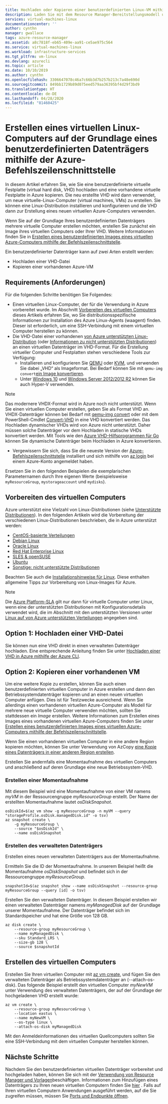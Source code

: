 ```yaml
---
title: Hochladen oder Kopieren einer benutzerdefinierten Linux-VM mithilfe der Azure CLI
description: Laden Sie mit dem Resource Manager-Bereitstellungsmodell und der Azure-Befehlszeilenschnittstelle einen benutzerdefinierten virtuellen Computer hoch, oder kopieren Sie ihn.
services: virtual-machines-linux
documentationcenter: ''
author: cynthn
manager: gwallace
tags: azure-resource-manager
ms.assetid: a8c7818f-eb65-409e-aa91-ce5ae975c564
ms.service: virtual-machines-linux
ms.workload: infrastructure-services
ms.tgt_pltfrm: vm-linux
ms.devlang: azurecli
ms.topic: article
ms.date: 10/10/2019
ms.author: cynthn
ms.openlocfilehash: 3306647078c46a7c66b3d7b257b213c7a48e690d
ms.sourcegitcommit: 849bb1729b89d075eed579aa36395bf4d29f3bd9
ms.translationtype: HT
ms.contentlocale: de-DE
ms.lasthandoff: 04/28/2020
ms.locfileid: "81460425"
---
```

# <a name="create-a-linux-vm-from-a-custom-disk-with-the-azure-cli"></a>Erstellen eines virtuellen Linux-Computers auf der Grundlage eines benutzerdefinierten Datenträgers mithilfe der Azure-Befehlszeilenschnittstelle

<!-- rename to create-vm-specialized -->

In diesem Artikel erfahren Sie, wie Sie eine benutzerdefinierte virtuelle Festplatte (virtual hard disk, VHD) hochladen und eine vorhandene virtuelle Festplatte in Azure kopieren. Die neu erstellte VHD wird dann verwendet, um neue virtuelle-Linux-Computer (virtual machines, VMs) zu erstellen. Sie können eine Linux-Distribution installieren und konfigurieren und die VHD dann zur Erstellung eines neuen virtuellen Azure-Computers verwenden.

Wenn Sie auf der Grundlage Ihres benutzerdefinierten Datenträgers mehrere virtuelle Computer erstellen möchten, erstellen Sie zunächst ein Image ihres virtuellen Computers oder Ihrer VHD. Weitere Informationen finden Sie in [Erstellen eines benutzerdefinierten Images eines virtuellen Azure-Computers mithilfe der Befehlszeilenschnittstelle](tutorial-custom-images.md).

Ein benutzerdefinierter Datenträger kann auf zwei Arten erstellt werden:
* Hochladen einer VHD-Datei
* Kopieren einer vorhandenen Azure-VM


## <a name="requirements"></a>Requirements (Anforderungen)
Für die folgenden Schritte benötigen Sie Folgendes:

- Einen virtuellen Linux-Computer, der für die Verwendung in Azure vorbereitet wurde. Im Abschnitt [Vorbereiten des virtuellen Computers](#prepare-the-vm) dieses Artikels erfahren Sie, wo Sie distributionsspezifische Informationen zur Installation des Azure Linux-Agents (waagent) finden. Dieser ist erforderlich, um eine SSH-Verbindung mit einem virtuellen Computer herstellen zu können.
- Die VHD-Datei einer vorhandenen [ von Azure unterstützten Linux-Distribution](endorsed-distros.md?toc=%2fazure%2fvirtual-machines%2flinux%2ftoc.json) (oder [Informationen zu nicht unterstützten Distributionen](create-upload-generic.md?toc=%2fazure%2fvirtual-machines%2flinux%2ftoc.json)) an einen virtuellen Datenträger im VHD-Format. Für die Erstellung virtueller Computer und Festplatten stehen verschiedene Tools zur Verfügung:
  - Installieren und konfigurieren Sie [QEMU](https://en.wikibooks.org/wiki/QEMU/Installing_QEMU) oder [KVM](https://www.linux-kvm.org/page/RunningKVM), und verwenden Sie dabei „VHD“ als Imageformat. Bei Bedarf können Sie mit `qemu-img convert`[ein Image konvertieren](https://en.wikibooks.org/wiki/QEMU/Images#Converting_image_formats).
  - Unter [Windows 10](https://msdn.microsoft.com/virtualization/hyperv_on_windows/quick_start/walkthrough_install) und [Windows Server 2012/2012 R2](https://technet.microsoft.com/library/hh846766.aspx) können Sie auch Hyper-V verwenden.

> [!NOTE]
> Das modernere VHDX-Format wird in Azure noch nicht unterstützt. Wenn Sie einen virtuellen Computer erstellen, geben Sie als Format VHD an. VHDX-Datenträger können bei Bedarf mit [qemu-img convert](https://en.wikibooks.org/wiki/QEMU/Images#Converting_image_formats) oder mit dem PowerShell-Cmdlet [Convert-VHD](https://technet.microsoft.com/library/hh848454.aspx) in eine VHD konvertiert werden. Das Hochladen dynamischer VHDs wird von Azure nicht unterstützt. Daher müssen solche Datenträger vor dem Hochladen in statische VHDs konvertiert werden. Mit Tools wie den [Azure VHD-Hilfsprogrammen für Go](https://github.com/Microsoft/azure-vhd-utils-for-go) können Sie dynamische Datenträger beim Hochladen in Azure konvertieren.
> 
> 


- Vergewissern Sie sich, dass Sie die neueste Version der [Azure-Befehlszeilenschnittstelle](/cli/azure/install-az-cli2) installiert und sich mithilfe von [az login](/cli/azure/reference-index#az-login) bei einem Azure-Konto angemeldet haben.

Ersetzen Sie in den folgenden Beispielen die exemplarischen Parameternamen durch Ihre eigenen Werte (beispielsweise `myResourceGroup`, `mystorageaccount` und `mydisks`).

<a id="prepimage"> </a>

## <a name="prepare-the-vm"></a>Vorbereiten des virtuellen Computers

Azure unterstützt eine Vielzahl von Linux-Distributionen (siehe [Unterstützte Distributionen](endorsed-distros.md?toc=%2fazure%2fvirtual-machines%2flinux%2ftoc.json)). In den folgenden Artikeln wird die Vorbereitung der verschiedenen Linux-Distributionen beschrieben, die in Azure unterstützt werden:

* [CentOS-basierte Verteilungen](create-upload-centos.md?toc=%2fazure%2fvirtual-machines%2flinux%2ftoc.json)
* [Debian Linux](debian-create-upload-vhd.md?toc=%2fazure%2fvirtual-machines%2flinux%2ftoc.json)
* [Oracle Linux](oracle-create-upload-vhd.md?toc=%2fazure%2fvirtual-machines%2flinux%2ftoc.json)
* [Red Hat Enterprise Linux](redhat-create-upload-vhd.md?toc=%2fazure%2fvirtual-machines%2flinux%2ftoc.json)
* [SLES &amp; openSUSE](suse-create-upload-vhd.md?toc=%2fazure%2fvirtual-machines%2flinux%2ftoc.json)
* [Ubuntu](create-upload-ubuntu.md?toc=%2fazure%2fvirtual-machines%2flinux%2ftoc.json)
* [Sonstige: nicht unterstützte Distributionen](create-upload-generic.md?toc=%2fazure%2fvirtual-machines%2flinux%2ftoc.json)

Beachten Sie auch die [Installationshinweise für Linux](create-upload-generic.md#general-linux-installation-notes). Diese enthalten allgemeine Tipps zur Vorbereitung von Linux-Images für Azure.

> [!NOTE]
> Die [Azure Platform-SLA](https://azure.microsoft.com/support/legal/sla/virtual-machines/) gilt nur dann für virtuelle Computer unter Linux, wenn eine der unterstützten Distributionen mit Konfigurationsdetails verwendet wird, die im Abschnitt mit den unterstützten Versionen unter [Linux auf von Azure unterstützten Verteilungen](endorsed-distros.md?toc=%2fazure%2fvirtual-machines%2flinux%2ftoc.json) angegeben sind.
> 
> 

## <a name="option-1-upload-a-vhd"></a>Option 1: Hochladen einer VHD-Datei

Sie können nun eine VHD direkt in einen verwalteten Datenträger hochladen. Eine entsprechende Anleitung finden Sie unter [Hochladen einer VHD in Azure mithilfe der Azure CLI](disks-upload-vhd-to-managed-disk-cli.md).

## <a name="option-2-copy-an-existing-vm"></a>Option 2: Kopieren einer vorhandenen VM

Um eine weitere Kopie zu erstellen, können Sie auch einen benutzerdefinierten virtuellen Computer in Azure erstellen und dann den Betriebssystemdatenträger kopieren und an einen neuen virtuellen Computer anfügen. Dies ist für Testzwecke ausreichend. Wenn Sie allerdings einen vorhandenen virtuellen Azure-Computer als Modell für mehrere neue virtuelle Computer verwenden möchten, sollten Sie stattdessen ein *Image* erstellen. Weitere Informationen zum Erstellen eines Images eines vorhandenen virtuellen Azure-Computers finden Sie unter [Erstellen eines benutzerdefinierten Images eines virtuellen Azure-Computers mithilfe der Befehlszeilenschnittstelle](tutorial-custom-images.md).

Wenn Sie einen vorhandenen virtuellen Computer in eine andere Region kopieren möchten, können Sie unter Verwendung von AzCopy [eine Kopie eines Datenträgers in einer anderen Region erstellen](disks-upload-vhd-to-managed-disk-cli.md#copy-a-managed-disk). 

Erstellen Sie andernfalls eine Momentaufnahme des virtuellen Computers und anschließend auf deren Grundlage eine neue Betriebssystem-VHD.

### <a name="create-a-snapshot"></a>Erstellen einer Momentaufnahme

Mit diesem Beispiel wird eine Momentaufnahme von einer VM namens *myVM* in der Ressourcengruppe *myResourceGroup* erstellt. Der Name der erstellten Momentaufnahme lautet *osDiskSnapshot*.

```azurecli
osDiskId=$(az vm show -g myResourceGroup -n myVM --query "storageProfile.osDisk.managedDisk.id" -o tsv)
az snapshot create \
    -g myResourceGroup \
    --source "$osDiskId" \
    --name osDiskSnapshot
```
###  <a name="create-the-managed-disk"></a>Erstellen des verwalteten Datenträgers

Erstellen eines neuen verwalteten Datenträgers aus der Momentaufnahme.

Ermitteln Sie die ID der Momentaufnahme. In unserem Beispiel heißt die Momentaufnahme *osDiskSnapshot* und befindet sich in der Ressourcengruppe *myResourceGroup*.

```azurecli
snapshotId=$(az snapshot show --name osDiskSnapshot --resource-group myResourceGroup --query [id] -o tsv)
```

Erstellen Sie den verwalteten Datenträger. In diesem Beispiel erstellen wir einen verwalteten Datenträger namens *myManagedDisk* auf der Grundlage unserer Momentaufnahme. Der Datenträger befindet sich im Standardspeicher und hat eine Größe von 128 GB.

```azurecli
az disk create \
    --resource-group myResourceGroup \
    --name myManagedDisk \
    --sku Standard_LRS \
    --size-gb 128 \
    --source $snapshotId
```

## <a name="create-the-vm"></a>Erstellen des virtuellen Computers

Erstellen Sie Ihren virtuellen Computer mit [az vm create](/cli/azure/vm#az-vm-create), und fügen Sie den verwalteten Datenträger als Betriebssystemdatenträger an (--attach-os-disk). Das folgende Beispiel erstellt den virtuellen Computer *myNewVM* unter Verwendung des verwalteten Datenträgers, der auf der Grundlage der hochgeladenen VHD erstellt wurde:

```azurecli
az vm create \
    --resource-group myResourceGroup \
    --location eastus \
    --name myNewVM \
    --os-type linux \
    --attach-os-disk myManagedDisk
```

Mit den Anmeldeinformationen des virtuellen Quellcomputers sollten Sie eine SSH-Verbindung mit dem virtuellen Computer herstellen können. 

## <a name="next-steps"></a>Nächste Schritte
Nachdem Sie den benutzerdefinierten virtuellen Datenträger vorbereitet und hochgeladen haben, können Sie sich mit der [Verwendung von Resource Manager und Vorlagen](../../azure-resource-manager/management/overview.md)beschäftigen. Informationen zum Hinzufügen eines Datenträgers zu Ihren neuen virtuellen Computern finden Sie [hier](add-disk.md?toc=%2fazure%2fvirtual-machines%2flinux%2ftoc.json) . Falls auf Ihren virtuellen Computern Anwendungen ausgeführt werden, auf die Sie zugreifen müssen, müssen Sie [Ports und Endpunkte öffnen](nsg-quickstart.md?toc=%2fazure%2fvirtual-machines%2flinux%2ftoc.json).
